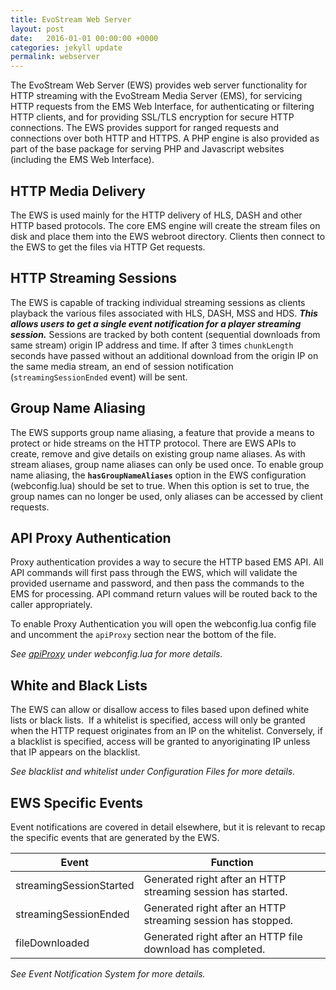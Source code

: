 ```yaml
---
title: EvoStream Web Server
layout: post
date:   2016-01-01 00:00:00 +0000
categories: jekyll update
permalink: webserver
---
```



The EvoStream Web Server (EWS) provides web server functionality for HTTP streaming with the EvoStream Media Server (EMS), for servicing HTTP requests from the EMS Web Interface, for authenticating or filtering HTTP clients, and for providing SSL/TLS encryption for secure HTTP connections. The EWS provides support for ranged requests and connections over both HTTP and HTTPS. A PHP engine is also provided as part of the base package for serving PHP and Javascript websites (including the EMS Web Interface).



## HTTP Media Delivery

The EWS is used mainly for the HTTP delivery of HLS, DASH and other HTTP based protocols. The core EMS engine will create the stream files on disk and place them into the EWS webroot directory. Clients then connect to the EWS to get the files via HTTP Get requests.



## HTTP Streaming Sessions

The EWS is capable of tracking individual streaming sessions as clients playback the various files associated with HLS, DASH, MSS and HDS. ***This allows users to get a single event notification for a player streaming session.*** Sessions are tracked by both content (sequential downloads from same stream) origin IP address and time. If after 3 times `chunkLength` seconds have passed without an additional download from the origin IP on the same media stream, an end of session notification (`streamingSessionEnded` event) will be sent.



## Group Name Aliasing

The EWS supports group name aliasing, a feature that provide a means to protect or hide streams on the HTTP protocol. There are EWS APIs to create, remove and give details on existing group name aliases. As with stream aliases, group name aliases can only be used once. To enable group name aliasing, the **`hasGroupNameAliases`** option in the EWS configuration (webconfig.lua) should be set to true. When this option is set to true, the group names can no longer be used, only aliases can be accessed by client requests.



## API Proxy Authentication

Proxy authentication provides a way to secure the HTTP based EMS API. All API commands will first pass through the EWS, which will validate the provided username and password, and then pass the commands to the EMS for processing. API command return values will be routed back to the caller appropriately.

To enable Proxy Authentication you will open the webconfig.lua config file and uncomment the `apiProxy` section near the bottom of the file.

*See [apiProxy](http://docs.evostream.com/ems_user_guide/webconfigfile#apiproxy) under webconfig.lua for more details.*



## White and Black Lists

The EWS can allow or disallow access to files based upon defined white lists or black lists.  If a whitelist is specified, access will only be granted when the HTTP request originates from an IP on the whitelist. Conversely, if a blacklist is specified, access will be granted to anyoriginating IP unless that IP appears on the blacklist.

*See blacklist and whitelist under Configuration Files for more details.*



## EWS Specific Events

Event notifications are covered in detail elsewhere, but it is relevant to recap the specific events that are generated by the EWS.

| **Event**               | **Function**                             |
| ----------------------- | ---------------------------------------- |
| streamingSessionStarted | Generated right after an HTTP streaming session has started. |
| streamingSessionEnded   | Generated right after an HTTP streaming session has stopped. |
| fileDownloaded          | Generated right after an HTTP file download has completed. |

*See Event Notification System for more details.*
